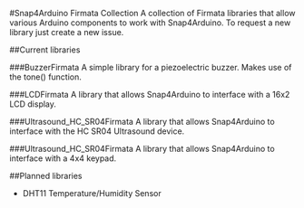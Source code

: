 #Snap4Arduino Firmata Collection
A collection of Firmata libraries that allow various Arduino components to work with Snap4Arduino.
To request a new library just create a new issue.

##Current libraries

###BuzzerFirmata
    A simple library for a piezoelectric buzzer. Makes use of the tone() function.

###LCDFirmata
    A library that allows Snap4Arduino to interface with a 16x2 LCD display.

###Ultrasound_HC_SR04Firmata
    A library that allows Snap4Arduino to interface with the HC SR04 Ultrasound device.

###Ultrasound_HC_SR04Firmata
    A library that allows Snap4Arduino to interface with a 4x4 keypad.

##Planned libraries
* DHT11 Temperature/Humidity Sensor
